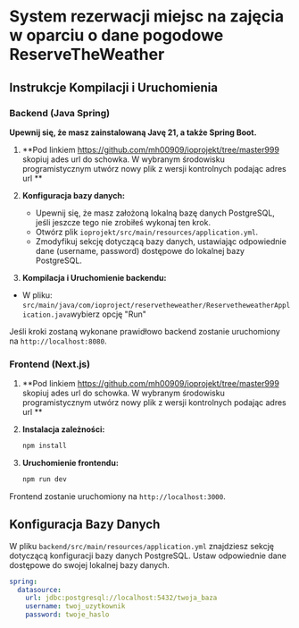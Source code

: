# System rezerwacji miejsc na zajęcia w oparciu o dane pogodowe ReserveTheWeather

## Instrukcje Kompilacji i Uruchomienia

### Backend (Java Spring)

**Upewnij się, że masz zainstalowaną Javę 21, a także Spring Boot.**
1. **Pod linkiem https://github.com/mh00909/ioprojekt/tree/master999 skopiuj ades url do schowka.
 W wybranym środowisku programistycznym utwórz nowy plik z wersji kontrolnych podając adres url **


2. **Konfiguracja bazy danych:**
    - Upewnij się, że masz założoną lokalną bazę danych PostgreSQL, jeśli jeszcze tego nie zrobiłeś wykonaj ten krok.
    - Otwórz plik `ioprojekt/src/main/resources/application.yml`.
    - Zmodyfikuj sekcję dotyczącą bazy danych, ustawiając odpowiednie dane (username, password) dostępowe do lokalnej bazy PostgreSQL.

3. **Kompilacja i Uruchomienie backendu:**
 - W pliku: `src/main/java/com/ioproject/reservetheweather/ReservetheweatherApplication.java`wybierz opcję "Run"


Jeśli kroki zostaną wykonane prawidłowo backend zostanie uruchomiony na `http://localhost:8080`.

### Frontend (Next.js)

1. **Pod linkiem https://github.com/mh00909/ioprojekt/tree/master999 skopiuj ades url do schowka.
 W wybranym środowisku programistycznym utwórz nowy plik z wersji kontrolnych podając adres url **


2. **Instalacja zależności:**
    ```bash
    npm install
    ```

3. **Uruchomienie frontendu:**
    ```bash
    npm run dev
    ```

Frontend zostanie uruchomiony na `http://localhost:3000`.

## Konfiguracja Bazy Danych

W pliku `backend/src/main/resources/application.yml` znajdziesz sekcję dotyczącą konfiguracji bazy danych PostgreSQL. Ustaw odpowiednie dane dostępowe do swojej lokalnej bazy danych.

```yaml
spring:
  datasource:
    url: jdbc:postgresql://localhost:5432/twoja_baza
    username: twoj_uzytkownik
    password: twoje_haslo
